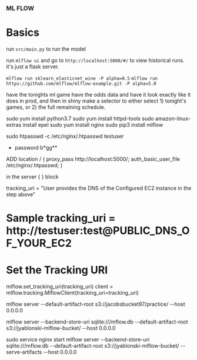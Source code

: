 ### ML FLOW
# Basics
run `src/main.py` to run the model
  
run `mlflow ui` and go to `http://localhost:5000/#/` to view historical runs.  it's just a flask server.

`mlflow run sklearn_elasticnet_wine -P alpha=0.5`
`mlflow run https://github.com/mlflow/mlflow-example.git -P alpha=5.0`


have the tonights ml game have the odds data and have it look exactly like it does in prod, and then in 
shiny make a selector to either select 1) tonight's games, or 2) the full remaining schedule.


sudo yum install python3.7
sudo yum install httpd-tools
sudo amazon-linux-extras install epel
sudo yum install nginx
sudo pip3 install mlflow

sudo htpasswd -c /etc/nginx/.htpasswd testuser
- password b*gg**

ADD 
    location / {
        proxy_pass http://localhost:5000/;
        auth_basic_user_file /etc/nginx/.htpasswd;
    }

in the server { } block

tracking_uri = "User provides the DNS of the Configured EC2 instance in the step above"
# Sample tracking_uri = http://testuser:test@PUBLIC_DNS_OF_YOUR_EC2

# Set the Tracking URI
mlflow.set_tracking_uri(tracking_uri)
client = mlflow.tracking.MlflowClient(tracking_uri=tracking_uri)

mlflow server --default-artifact-root s3://jacobsbucket97/practice/ --host 0.0.0.0

mlflow server --backend-store-uri sqlite:///mflow.db --default-artifact-root s3://jyablonski-mlflow-bucket/ --host 0.0.0.0

sudo service nginx start
mlflow server --backend-store-uri sqlite:///mflow.db --default-artifact-root s3://jyablonski-mlflow-bucket/ --serve-artifacts --host 0.0.0.0